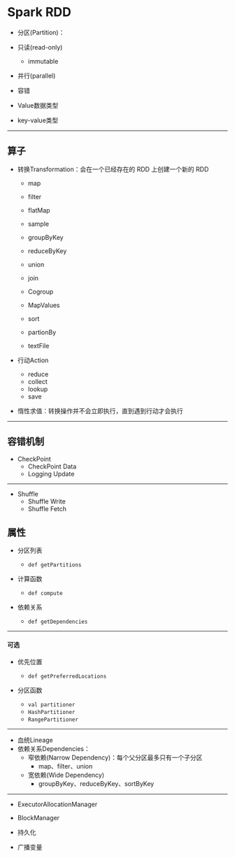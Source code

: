 # Spark RDD


- 分区(Partition)：

- 只读(read-only)
    - immutable

- 并行(parallel)

- 容错


- Value数据类型
- key-value类型

---
## 算子

- 转换Transformation：会在一个已经存在的 RDD 上创建一个新的 RDD
    - map
    - filter
    - flatMap
    - sample
    - groupByKey
    - reduceByKey
    - union
    - join
    - Cogroup
    - MapValues
    - sort
    - partionBy

    - textFile



- 行动Action
    - reduce
    - collect
    - lookup
    - save


- 惰性求值：转换操作并不会立即执行，直到遇到行动才会执行



---

## 容错机制



- CheckPoint
    - CheckPoint Data
    - Logging Update


---

- Shuffle
    - Shuffle Write
    - Shuffle Fetch



## 属性



- 分区列表
    - `def getPartitions`

- 计算函数
    - `def compute`

- 依赖关系
    - `def getDependencies`

---
#### 可选
- 优先位置
    - `def getPreferredLocations`

- 分区函数
    - `val partitioner`
    - `HashPartitioner`
    - `RangePartitioner`




---

- 血统Lineage
- 依赖关系Dependencies：
    - 窄依赖(Narrow Dependency)：每个父分区最多只有一个子分区
        - map、filter、union
    - 宽依赖(Wide Dependency)
        - groupByKey、reduceByKey、sortByKey



---

- ExecutorAllocationManager

- BlockManager

- 持久化

- 广播变量